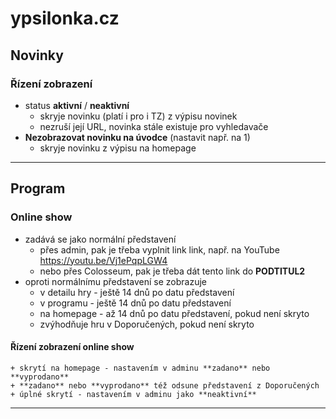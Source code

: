# ypsilonka.cz

## Novinky

### Řízení zobrazení

* status **aktivní** / **neaktivní**
	+ skryje novinku (platí i pro i TZ) z výpisu novinek
	+ nezruší její URL, novinka stále existuje pro vyhledavače
* **Nezobrazovat novinku na úvodce** (nastavit např. na 1)
	+ skryje novinku z výpisu na homepage

----

## Program

### Online show

* zadává se jako normální představení
	+ přes admin, pak je třeba vyplnit link link, např. na YouTube https://youtu.be/Vj1ePqpLGW4 
	+ nebo přes Colosseum, pak je třeba dát tento link do **PODTITUL2**
* oproti normálnímu představení se zobrazuje
	+ v detailu hry - ještě 14 dnů po datu představení
	+ v programu - ještě 14 dnů po datu představení
	+ na homepage - až 14 dnů po datu představení, pokud není skryto
	+ zvýhodňuje hru v Doporučených, pokud není skryto

#### Řízení zobrazení online show

	+ skrytí na homepage - nastavením v adminu **zadano** nebo **vyprodano**
	+ **zadano** nebo **vyprodano** též odsune představení z Doporučených
	+ úplné skrytí - nastavením v adminu jako **neaktivní**

----

